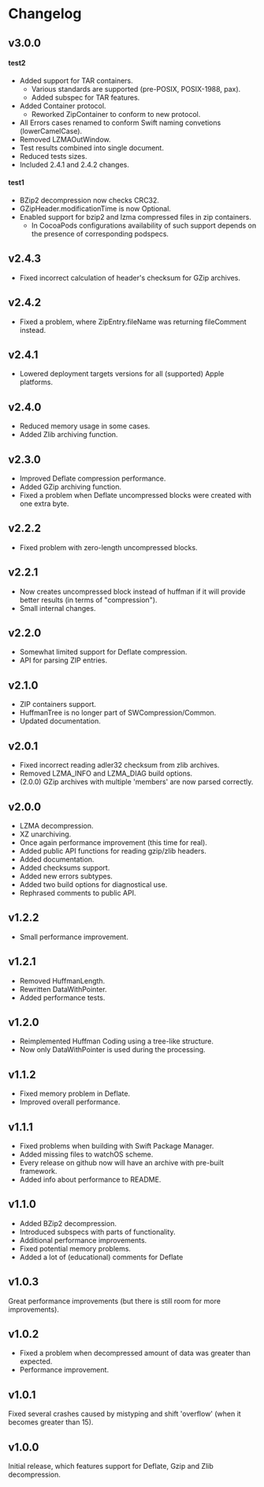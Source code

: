 # Changelog
v3.0.0
----------------
#### test2
- Added support for TAR containers.
  - Various standards are supported (pre-POSIX, POSIX-1988, pax).
  - Added subspec for TAR features.
- Added Container protocol.
  - Reworked ZipContainer to conform to new protocol.
- All Errors cases renamed to conform Swift naming convetions (lowerCamelCase).
- Removed LZMAOutWindow.
- Test results combined into single document.
- Reduced tests sizes.
- Included 2.4.1 and 2.4.2 changes.

#### test1
- BZip2 decompression now checks CRC32.
- GZipHeader.modificationTime is now Optional.
- Enabled support for bzip2 and lzma compressed files in zip containers.
  - In CocoaPods configurations availability of such support depends on
    the presence of corresponding podspecs.

v2.4.3
----------------
- Fixed incorrect calculation of header's checksum for GZip archives.

v2.4.2
----------------
- Fixed a problem, where ZipEntry.fileName was returning fileComment instead.

v2.4.1
----------------
- Lowered deployment targets versions for all (supported) Apple platforms.

v2.4.0
----------------
- Reduced memory usage in some cases.
- Added Zlib archiving function.

v2.3.0
----------------
- Improved Deflate compression performance.
- Added GZip archiving function.
- Fixed a problem when Deflate uncompressed blocks were created with one extra byte.

v2.2.2
----------------
- Fixed problem with zero-length uncompressed blocks.

v2.2.1
----------------
- Now creates uncompressed block instead of huffman if it will provide better results (in terms of "compression").
- Small internal changes.

v2.2.0
----------------
- Somewhat limited support for Deflate compression.
- API for parsing ZIP entries.

v2.1.0
----------------
- ZIP containers support.
- HuffmanTree is no longer part of SWCompression/Common.
- Updated documentation.

v2.0.1
----------------
- Fixed incorrect reading adler32 checksum from zlib archives.
- Removed LZMA_INFO and LZMA_DIAG build options.
- (2.0.0) GZip archives with multiple 'members' are now parsed correctly.

v2.0.0
----------------
- LZMA decompression.
- XZ unarchiving.
- Once again performance improvement (this time for real).
- Added public API functions for reading gzip/zlib headers.
- Added documentation.
- Added checksums support.
- Added new errors subtypes.
- Added two build options for diagnostical use.
- Rephrased comments to public API.

v1.2.2
----------------
- Small performance improvement.

v1.2.1
----------------
- Removed HuffmanLength.
- Rewritten DataWithPointer.
- Added performance tests.

v1.2.0
----------------
- Reimplemented Huffman Coding using a tree-like structure.
- Now only DataWithPointer is used during the processing.

v1.1.2
----------------
- Fixed memory problem in Deflate.
- Improved overall performance.

v1.1.1
----------------
- Fixed problems when building with Swift Package Manager.
- Added missing files to watchOS scheme.
- Every release on github now will have an archive with pre-built framework.
- Added info about performance to README.

v1.1.0
----------------
- Added BZip2 decompression.
- Introduced subspecs with parts of functionality.
- Additional performance improvements.
- Fixed potential memory problems.
- Added a lot of (educational) comments for Deflate

v1.0.3
----------------
Great performance improvements (but there is still room for more improvements).

v1.0.2
----------------
- Fixed a problem when decompressed amount of data was greater than expected.
- Performance improvement.

v1.0.1
----------------
Fixed several crashes caused by mistyping and shift 'overflow' (when it becomes greater than 15).

v1.0.0
----------------
Initial release, which features support for Deflate, Gzip and Zlib decompression.
